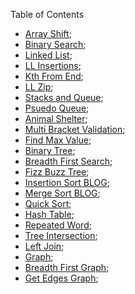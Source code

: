 Table of Contents

- [Array Shift](src/main/resources/arrayShift.md);
- [Binary Search](src/main/resources/binarySearch.md);
- [Linked List](src/main/resources/READMElinkedlist.md); 
- [LL Insertions](src/main/resources/llInsertions.md); 
- [Kth From End](src/main/resources/kthFromEnd.md);
- [LL Zip](src/main/resources/llZip.md);
- [Stacks and Queue](src/main/resources/READMEstacksandqueues.md);
- [Psuedo Queue](src/main/resources/pseudoQueue.md);
- [Animal Shelter](src/main/resources/animalShelter.md);
- [Multi Bracket Validation](src/main/resources/multiBracketValidation.md);
- [Find Max Value](src/main/resources/maxvalue.md);
- [Binary Tree](src/main/resources/tree.README.md);
- [Breadth First Search](src/main/resources/breadthFirst.md);
- [Fizz Buzz Tree](src/main/resources/fizzbuzz.md);
- [Insertion Sort BLOG](src/main/resources/insertionSortBLOG.md);
- [Merge Sort BLOG](src/main/resources/merge-sortBLOG.md);
- [Quick Sort](src/main/resources/quickSortBLOG.md);
- [Hash Table](src/main/resources/hashtable.md);
- [Repeated Word](src/main/resources/repeatedword.md);
- [Tree Intersection](src/main/resources/treeIntersection.md);
- [Left Join](src/main/resources/leftJoin.md);
- [Graph](src/main/resources/graph.md);
- [Breadth First Graph](src/main/resources/breadthFirstGraph.md);
- [Get Edges Graph](src/main/resources/getedge.md);

